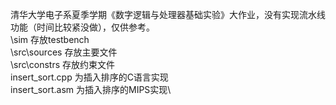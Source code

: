 清华大学电子系夏季学期《数字逻辑与处理器基础实验》大作业，没有实现流水线功能（时间比较紧没做），仅供参考。\
\sim 存放testbench\
\src\sources 存放主要文件\
\src\constrs 存放约束文件\
insert_sort.cpp 为插入排序的C语言实现\
insert_sort.asm 为插入排序的MIPS实现\
